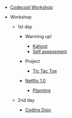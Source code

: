 * [Codecool Workshop](README.md)

* Workshop

  * 1st day

    * Warming up!  

      * [Kahoot](workshop/3-kahoot.md)
	  * [Self assessment](workshop/4-self-assessment.md)

	* Project

	   * [Tic Tac Toe](workshop/tic-tac-toe.md)
     * [Netflix 1.0](workshop/netflix.md)
       * [Planning](workshop/planning.md)

  * 2nd day

    * [Coding Dojo](workshop/10-coding-dojo.md)
